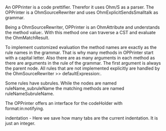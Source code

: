 An OPPrinter is a code prettifier. Therefor it uses Ohm/S as a parser. The OPPrinter is a OhmSourceRewriter and uses OhmExplicitSendsSmalltalk as grammar.

Being a OhmSourceRewriter, OPPrinter is an OhmAttribute and understands the method value:. With this method one can traverse a CST and evaluate the OhmMatchResult.

To implement customized evaluation the method names are exactly as the rule names in the grammar. That is why many methods in OPPrinter start with a capital letter. Also there are as many arguments in each method as there are arguments in the rule of the grammar. The first argument is always the parent node. All rules that are not implemented explicitly are handled by the OhmSourceRewriter >> defaultExpression:.

Some rules have subrules. While the nodes are named ruleName_subruleName the matching methods are named ruleNameSubruleName.

The OPPrinter offers an interface for the codeHolder with format:in:notifying.

indentation
	- Here we save how many tabs are the current indentation. It is just an integer.
